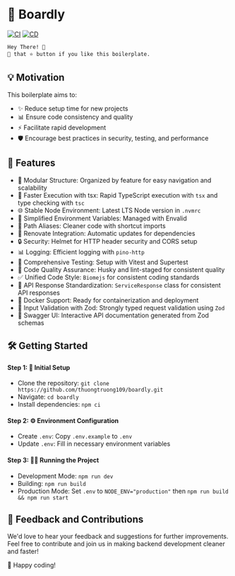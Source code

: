 # 🚀 Boardly

[![CI](https://github.com/thuongtruong109/boardly/actions/workflows/ci.yml/badge.svg)](https://github.com/thuongtruong109/boardly/actions/workflows/ci.yml)
[![CD](https://github.com/thuongtruong109/boardly/actions/workflows/cd.yml/badge.svg)](https://github.com/thuongtruong109/boardly/actions/workflows/cd.yml)

<!-- [![Test](https://github.com/thuongtruong109/boardly/actions/workflows/test.yml/badge.svg)](https://github.com/thuongtruong109/boardly/actions/workflows/test.yml)
[![Code Quality](https://github.com/thuongtruong109/boardly/actions/workflows/code-quality.yml/badge.svg)](https://github.com/thuongtruong109/boardly/actions/workflows/code-quality.yml)
[![Docker Image CI](https://github.com/thuongtruong109/boardly/actions/workflows/docker-image.yml/badge.svg)](https://github.com/thuongtruong109/boardly/actions/workflows/docker-image.yml) -->

```code
Hey There! 🙌
🤾 that ⭐️ button if you like this boilerplate.
```

<!-- ## 🌟 Introduction

Welcome to the Express TypeScript Boilerplate 2024 – a streamlined, efficient, and scalable foundation for building powerful backend services with modern tools and practices in Express.js and TypeScript. -->

## 💡 Motivation

This boilerplate aims to:

- ✨ Reduce setup time for new projects
- 📊 Ensure code consistency and quality
- ⚡ Facilitate rapid development
- 🛡️ Encourage best practices in security, testing, and performance

## 🚀 Features

- 📁 Modular Structure: Organized by feature for easy navigation and scalability
- 💨 Faster Execution with tsx: Rapid TypeScript execution with `tsx` and type checking with `tsc`
- 🌐 Stable Node Environment: Latest LTS Node version in `.nvmrc`
- 🔧 Simplified Environment Variables: Managed with Envalid
- 🔗 Path Aliases: Cleaner code with shortcut imports
- 🔄 Renovate Integration: Automatic updates for dependencies
- 🔒 Security: Helmet for HTTP header security and CORS setup
- 📊 Logging: Efficient logging with `pino-http`
- 🧪 Comprehensive Testing: Setup with Vitest and Supertest
- 🔑 Code Quality Assurance: Husky and lint-staged for consistent quality
- ✅ Unified Code Style: `Biomejs` for consistent coding standards
- 📃 API Response Standardization: `ServiceResponse` class for consistent API responses
- 🐳 Docker Support: Ready for containerization and deployment
- 📝 Input Validation with Zod: Strongly typed request validation using `Zod`
- 🧩 Swagger UI: Interactive API documentation generated from Zod schemas

## 🛠️ Getting Started

#### Step 1: 🚀 Initial Setup

- Clone the repository: `git clone https://github.com/thuongtruong109/boardly.git`
- Navigate: `cd boardly`
- Install dependencies: `npm ci`

#### Step 2: ⚙️ Environment Configuration

- Create `.env`: Copy `.env.example` to `.env`
- Update `.env`: Fill in necessary environment variables

#### Step 3: 🏃‍♂️ Running the Project

- Development Mode: `npm run dev`
- Building: `npm run build`
- Production Mode: Set `.env` to `NODE_ENV="production"` then `npm run build && npm run start`

## 🤝 Feedback and Contributions

We'd love to hear your feedback and suggestions for further improvements. Feel free to contribute and join us in making backend development cleaner and faster!

🎉 Happy coding!
